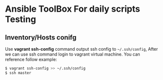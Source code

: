 # Ansible ToolBox For daily scripts Testing

## Inventory/Hosts conifg

Use **vagrant ssh-config** command output ssh config to `~/.ssh/config`, After we can use ssh command login to vagrant virtual machine.
You can reference follow example:

```bash
$ vagrant ssh-config >> ~/.ssh/config
$ ssh master
```
